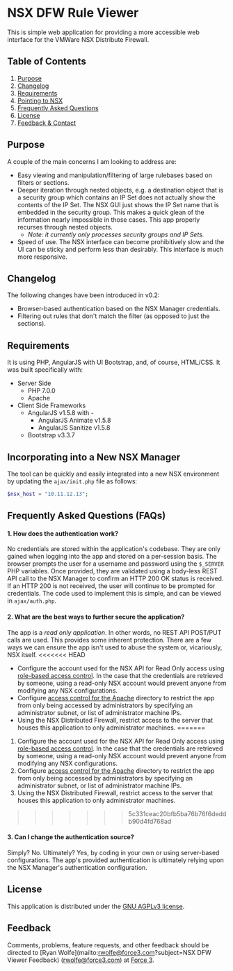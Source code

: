 # NSX DFW Rule Viewer
This is simple web application for providing a more accessible web interface for the VMWare NSX Distribute Firewall.
## Table of Contents
1. [Purpose](#purpose)
2. [Changelog](#changelog)
3. [Requirements](#requirements)
4. [Pointing to NSX](#incorporating-into-a-new-nsx-manager)
5. [Frequently Asked Questions](#frequently-asked-questions-faqs)
6. [License](#license)
7. [Feedback & Contact](#feedback)

## Purpose
A couple of the main concerns I am looking to address are:
* Easy viewing and manipulation/filtering of large rulebases based on filters or sections.
* Deeper iteration through nested objects, e.g. a destination object that is a security group which contains an IP Set does not actually show the contents of the IP Set. The NSX GUI just shows the IP Set name that is embedded in the security group. This makes a quick glean of the information nearly impossible in those cases. This app properly recurses through nested objects. 
    * *Note: it currently only processes security groups and IP Sets.*
* Speed of use. The NSX interface can become prohibitively slow and the UI can be sticky and perform less than desirably. This interface is much more responsive. 

## Changelog
The following changes have been introduced in v0.2:
* Browser-based authentication based on the NSX Manager credentials.
* Filtering out rules that don't match the filter (as opposed to just the sections).

## Requirements
It is using PHP, AngularJS with UI Bootstrap, and, of course, HTML/CSS. It was built specifically with: 
* Server Side
    * PHP 7.0.0
    * Apache
* Client Side Frameworks
    * AngularJS v1.5.8 with - 
        * AngularJS Animate v1.5.8
        * AngularJS Sanitize v1.5.8
    * Bootstrap v3.3.7

## Incorporating into a New NSX Manager
The tool can be quickly and easily integrated into a new NSX environment by updating the `ajax/init.php` file as follows: 
``` php
$nsx_host = "10.11.12.13";
```
## Frequently Asked Questions (FAQs)
#### 1. How does the authentication work? 
No credentials are stored within the application's codebase. They are only gained when logging into the app and stored on a per-session basis. The browser prompts the user for a username and password using the `$_SERVER` PHP variables. Once provided, they are validated using a body-less REST API call to the NSX Manager to confirm an HTTP 200 OK status is received. If an HTTP 200 is not received, the user will continue to be prompted for credentials. The code used to implement this is simple, and can be viewed in `ajax/auth.php`.
#### 2. What are the best ways to further secure the application?
The app is a *read only application*. In other words, no REST API POST/PUT calls are used. This provides some inherent protection. There are a few ways we can ensure the app isn't used to abuse the system or, vicariously, NSX itself.
<<<<<<< HEAD
* Configure the account used for the NSX API for Read Only access using [role-based access control](http://www.routetocloud.com/2014/10/nsx-role-based-access-control/). In the case that the credentials are retrieved by someone, using a read-only NSX account would prevent anyone from modifying any NSX configurations.
* Configure [access control for the Apache](https://www.cyberciti.biz/faq/apache-restrict-access-based-on-ip-address-to-selected-directories/) directory to restrict the app from only being accessed by administrators by specifying an administrator subnet, or list of administrator machine IPs.
* Using the NSX Distributed Firewall, restrict access to the server that houses this application to only administrator machines.
=======

1. Configure the account used for the NSX API for Read Only access using [role-based access control](http://www.routetocloud.com/2014/10/nsx-role-based-access-control/). In the case that the credentials are retrieved by someone, using a read-only NSX account would prevent anyone from modifying any NSX configurations.
2. Configure [access control for the Apache](https://www.cyberciti.biz/faq/apache-restrict-access-based-on-ip-address-to-selected-directories/) directory to restrict the app from only being accessed by administrators by specifying an administrator subnet, or list of administrator machine IPs.
3. Using the NSX Distributed Firewall, restrict access to the server that houses this application to only administrator machines.
>>>>>>> 5c331ceac20bfb5ba76b76f6deddb90d4fd768ad

#### 3. Can I change the authentication source?
Simply? No. Ultimately? Yes, by coding in your own or using server-based configurations. The app's provided authentication is ultimately relying upon the NSX Manager's authentication configuration. 
## License
This application is distributed under the [GNU AGPLv3 license](https://www.gnu.org/licenses/agpl-3.0.en.html).
## Feedback
Comments, problems, feature requests, and other feedback should be directed to [Ryan Wolfe](mailto:rwolfe@force3.com?subject=NSX DFW Viewer Feedback) (rwolfe@force3.com) at [Force 3](http://force3.com).

